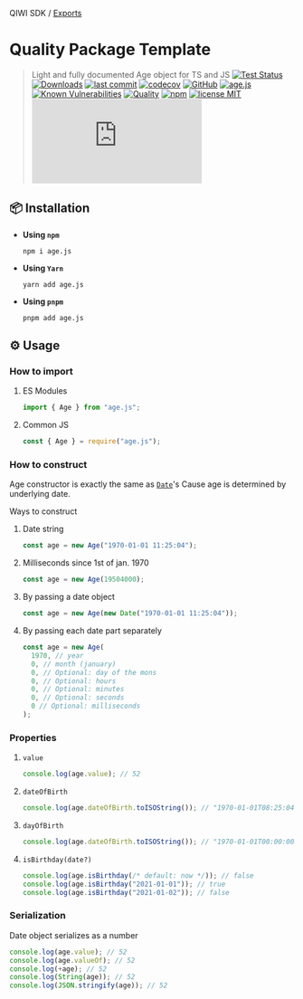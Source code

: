 QIWI SDK / [Exports](modules.md)

# Quality Package Template

> Light and fully documented Age object for TS and JS
[![Test Status](https://github.com/AlexXanderGrib/age/actions/workflows/test.yml/badge.svg)](https://github.com/AlexXanderGrib/age)
[![Downloads](https://img.shields.io/npm/dt/age.js.svg)](https://npmjs.com/package/age.js)
[![last commit](https://img.shields.io/github/last-commit/AlexXanderGrib/age.svg)](https://github.com/AlexXanderGrib/age)
[![codecov](https://img.shields.io/codecov/c/github/AlexXanderGrib/age/main.svg)](https://codecov.io/gh/AlexXanderGrib/age)
[![GitHub](https://img.shields.io/github/stars/AlexXanderGrib/age.svg)](https://github.com/AlexXanderGrib/age)
[![age.js](https://snyk.io/advisor/npm-package/age.js/badge.svg)](https://snyk.io/advisor/npm-package/age.js)
[![Known Vulnerabilities](https://snyk.io/test/npm/age.js/badge.svg)](https://snyk.io/test/npm/age.js)
[![Quality](https://img.shields.io/npms-io/quality-score/age.js.svg?label=quality%20%28npms.io%29&)](https://npms.io/search?q=age.js)
[![npm](https://img.shields.io/npm/v/age.js.svg)](https://npmjs.com/package/age.js)
[![license MIT](https://img.shields.io/npm/l/age.js.svg)](https://github.com/AlexXanderGrib/age/blob/main/LICENSE.txt)
[![Size](https://img.shields.io/bundlephobia/minzip/age.js)](https://bundlephobia.com/package/age.js)

## 📦 Installation

- **Using `npm`**
  ```shell
  npm i age.js
  ```
- **Using `Yarn`**
  ```shell
  yarn add age.js
  ```
- **Using `pnpm`**
  ```shell
  pnpm add age.js
  ```

## ⚙️ Usage

### How to import

1. ES Modules
   ```javascript
   import { Age } from "age.js";
   ```
2. Common JS
   ```javascript
   const { Age } = require("age.js");
   ```

### How to construct

Age constructor is exactly the same as [`Date`](https://developer.mozilla.org/en-US/docs/Web/JavaScript/Reference/Global_Objects/Date/Date)'s
Cause age is determined by underlying date.

Ways to construct

1. Date string
   ```javascript
   const age = new Age("1970-01-01 11:25:04");
   ```
2. Milliseconds since 1st of jan. 1970
   ```javascript
   const age = new Age(19504000);
   ```
3. By passing a date object
   ```javascript
   const age = new Age(new Date("1970-01-01 11:25:04"));
   ```
4. By passing each date part separately
   ```javascript
   const age = new Age(
     1970, // year
     0, // month (january)
     0, // Optional: day of the mons
     0, // Optional: hours
     0, // Optional: minutes
     0, // Optional: seconds
     0 // Optional: milliseconds
   );
   ```

### Properties

1. `value`
   ```javascript
   console.log(age.value); // 52
   ```
2. `dateOfBirth`
   ```javascript
   console.log(age.dateOfBirth.toISOString()); // "1970-01-01T08:25:04.000Z"
   ```
3. `dayOfBirth`
   ```javascript
   console.log(age.dateOfBirth.toISOString()); // "1970-01-01T00:00:00.000Z"
   ```
4. `isBirthday(date?)`
   ```javascript
   console.log(age.isBirthday(/* default: now */)); // false
   console.log(age.isBirthday("2021-01-01")); // true
   console.log(age.isBirthday("2021-01-02")); // false
   ```

### Serialization

Date object serializes as a number

```javascript
console.log(age.value); // 52
console.log(age.valueOf); // 52
console.log(+age); // 52
console.log(String(age)); // 52
console.log(JSON.stringify(age)); // 52
```

